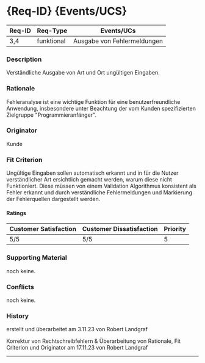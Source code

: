 # {Req-ID} {Events/UCS}

| Req-ID | Req-Type | Events/UCs                |
|--------|----------|---------------------------|
| 3,4    |funktional|Ausgabe von Fehlermeldungen|

### Description
Verständliche Ausgabe von Art und Ort ungültigen Eingaben.

### Rationale
Fehleranalyse ist eine wichtige Funktion für eine benutzerfreundliche Anwendung,
insbesondere unter Beachtung der vom Kunden spezifizierten Zielgruppe "Programmieranfänger".

### Originator
Kunde

### Fit Criterion
Ungültige Eingaben sollen automatisch erkannt und in für die Nutzer verständlicher
Art ersichtlich gemacht werden, warum diese nicht Funktioniert.
Diese müssen von einem Validation Algorithmus konsistent als Fehler erkannt 
und durch verständliche Fehlermeldungen und Markierung der Fehlerquellen dargestellt werden.

#### Ratings
| Customer Satisfaction | Customer Dissatisfaction | Priority |
|-----------------------|--------------------------|----------|
| 5/5                   | 5/5                      | 5        |

### Supporting Material
noch keine.

### Conflicts
noch keine.

### History
erstellt und überarbeitet am 3.11.23 von Robert Landgraf

Korrektur von Rechtschreibfehlern & Überarbeitung von Rationale, Fit Criterion und Originator am 17.11.23 von Robert Landgraf

---
